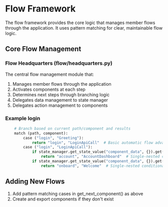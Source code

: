 # Flow Framework

The flow framework provides the core logic that manages member flows through the application. It uses pattern matching for clear, maintainable flow logic.

## Core Flow Management

### Flow Headquarters (flow/headquarters.py)
The central flow management module that:
1. Manages member flows through the application
2. Activates components at each step
3. Determines next steps through branching logic
4. Delegates data management to state manager
5. Delegates action management to components

### Example login

```python
    # Branch based on current path/component and results
    match (path, component):
        case ("login", "Greeting"):
            return "login", "LoginApiCall"  # Basic automatic flow advancement
        case ("login", "LoginApiCall"):
            if state_manager.get_state_value("component_data", {}).get("component_result") == "send_dashboard":
                return "account", "AccountDashboard"  # Single-nested conditional flow advancement
            if state_manager.get_state_value("component_data", {}).get("component_result") == "start_onboarding":
                return "onboard", "Welcome"  # Single-nested conditional flow advancement
```

## Adding New Flows
1. Add pattern matching cases in get_next_component() as above
2. Create and export components if they don't exist
